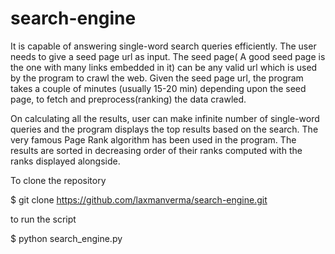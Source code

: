 # search-engine
It is capable of answering single-word search queries efficiently.
The user needs to give a seed page url as input. The seed page( A good seed page is the one with many links embedded in it) can be any valid url which is used by the program to crawl the web.
Given the seed page url, the program takes a couple of minutes (usually 15-20 min) depending upon the seed page, to fetch and preprocess(ranking) the data crawled.

On calculating all the results, user can make infinite number of single-word queries and the program displays the top results based on the search.
The very famous Page Rank algorithm has been used in the program. The results are sorted in decreasing order of their ranks computed with the ranks displayed alongside.

To clone the repository

$ git clone https://github.com/laxmanverma/search-engine.git

to run the script 

$ python search_engine.py
